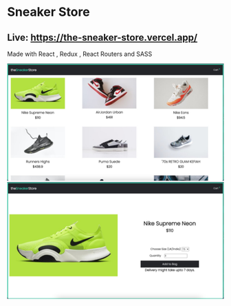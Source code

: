 # Sneaker Store 

Live: https://the-sneaker-store.vercel.app/
---
 Made with React , Redux , React Routers and SASS

![jpeg](./public/demo-1.jpeg)
![jpeg](./public/demo-2.jpeg)
